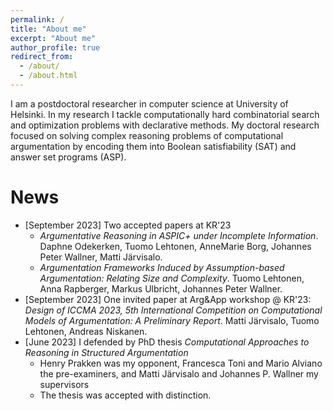 ```yaml
---
permalink: /
title: "About me"
excerpt: "About me"
author_profile: true
redirect_from: 
  - /about/
  - /about.html
---
```


I am a postdoctoral researcher in computer science at University of Helsinki.
In my research I tackle computationally hard combinatorial search and optimization problems with declarative methods.
My doctoral research focused on solving complex reasoning problems of computational argumentation by encoding them into Boolean satisfiability (SAT) and answer set programs (ASP).

News
======
- [September 2023] Two accepted papers at KR'23
    - _Argumentative Reasoning in ASPIC+ under Incomplete Information_. Daphne Odekerken, Tuomo Lehtonen, AnneMarie Borg, Johannes Peter Wallner, Matti Järvisalo.
    - _Argumentation Frameworks Induced by Assumption-based Argumentation: Relating Size and Complexity_. Tuomo Lehtonen, Anna Rapberger, Markus Ulbricht, Johannes Peter Wallner.
- [September 2023] One invited paper at Arg&App workshop @ KR'23: _Design of ICCMA 2023, 5th International Competition on Computational Models of Argumentation: A Preliminary Report_. Matti Järvisalo, Tuomo Lehtonen, Andreas Niskanen.
- [June 2023] I defended by PhD thesis _Computational Approaches to Reasoning in Structured Argumentation_ 
    - Henry Prakken was my opponent, Francesca Toni and Mario Alviano the pre-examiners, and Matti Järvisalo and Johannes P. Wallner my supervisors
    - The thesis was accepted with distinction.
